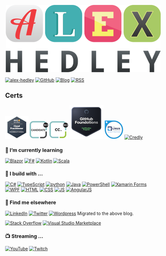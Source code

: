 <p align="center">
  <a href="https://alexhedley.github.io/" target="_blank">
    <img src="https://raw.githubusercontent.com/AlexHedley/AlexHedley/main/images/logo.png" 
        alt="AlexHedley Logo" 
        width="500px" />
  </a>
</p>

[![alex-hedley](https://avatars3.githubusercontent.com/u/79629950?s=50&v=4)](https://github.com/alex-hedley/)
[![GitHub](https://img.shields.io/badge/GitHub-Alex%E2%80%93Hedley-100000?style=for-the-badge&logo=github&logoColor=white)](https://github.com/alex-hedley/)
[![Blog](https://img.shields.io/badge/Blog-FFA500?style=for-the-badge)](https://alexhedley.github.io/blog/)
[![RSS](https://img.shields.io/badge/RSS-FFA500?style=for-the-badge&logo=rss&logoColor=white)](https://alexhedley.github.io/blog/feed)

## Certs

[![AWS Certified Cloud Practitioner](https://raw.githubusercontent.com/alex-hedley/alex-hedley/main/images/badges/aws/AWS-Certified-Cloud-Practitioner_badge.png "AWS Certified Cloud Practitioner")](https://aws.amazon.com/certification/certified-cloud-practitioner/)
[![ISC2 Candidate](https://raw.githubusercontent.com/alex-hedley/alex-hedley/main/images/badges/isc2/isc-candidate.png "ISC2 Candidate")](https://www.isc2.org/Membership)
[![ISC2 CC](https://raw.githubusercontent.com/alex-hedley/alex-hedley/main/images/badges/isc2/isc2-certified-in-cybersecurity-cc.png "ISC2 CC")](https://www.isc2.org/Certifications/CC)
[![GitHub Foundations](https://raw.githubusercontent.com/alex-hedley/alex-hedley/main/images/badges/github/gh-foundations.png "GitHub Foundations")](https://resources.github.com/learn/certifications/)
[![LFC131: Green Software for Practitioners](https://raw.githubusercontent.com/alex-hedley/alex-hedley/main/images/badges/linuxfoundation/lfc131.png "LFC131: Green Software for Practitioners")](https://trainingportal.linuxfoundation.org/courses/green-software-for-practitioners-lfc131)
[![Credly](https://img.shields.io/badge/Credly-FF6B00.svg?style=for-the-badge&logo=credly&logoColor=white)](https://www.credly.com/users/alexhedley/badges)

<!--[![AWS Certified Developer - Associate](images/badges/aws/AWS-Certified-Developer-Associate_badge.png "AWS Certified Developer - Associate")](https://aws.amazon.com/certification/certified-developer-associate/)-->
<!--[![ISC2 CSSLP](images/badges/isc2/isc2-certified-secure-software-lifecycle-professional-csslp.png "ISC2 CSSLP")](https://www.isc2.org/Certifications/CSSLP)-->

### 🌱 I’m currently learning

[![Blazor](https://img.shields.io/badge/blazor-%235C2D91.svg?style=for-the-badge&logo=blazor&logoColor=white)](https://dotnet.microsoft.com/en-us/apps/aspnet/web-apps/blazor)
[![F#](https://img.shields.io/badge/F%23-3498DB?style=for-the-badge&logo=fsharp&logoColor=white)](https://fsharp.org)
[![Kotlin](https://img.shields.io/badge/Kotlin-7F52FF?style=for-the-badge&logo=kotlin&logoColor=white)](https://kotlinlang.org/)
[![Scala](https://img.shields.io/badge/Scala-DC322F?style=for-the-badge&logo=scala&logoColor=white)](https://www.scala-lang.org/)

### 🚧 I build with ...

[![C#](https://img.shields.io/badge/c%23-%23239120.svg?style=for-the-badge&logo=c-sharp&logoColor=white)](https://docs.microsoft.com/dotnet/csharp/)
[![TypeScript](https://img.shields.io/badge/TypeScript-007ACC?style=for-the-badge&logo=typescript&logoColor=white)](https://www.typescriptlang.org/)
[![python](https://img.shields.io/badge/python-3776AB.svg?style=for-the-badge&logo=python&logoColor=white)](https://github.com/python)
[![Java](https://img.shields.io/badge/java-%23ED8B00.svg?style=for-the-badge&logo=OpenJDK&logoColor=white)](https://www.java.com/en/)
[![PowerShell](https://img.shields.io/badge/PowerShell-5391FE.svg?style=for-the-badge&logo=powershell&logoColor=white)](https://docs.microsoft.com/powershell/)
[![Xamarin Forms](https://img.shields.io/badge/Xamarin_Forms-3498DB.svg?style=for-the-badge&logo=xamarin&logoColor=white)](https://github.com/xamarin/Xamarin.Forms)
[![WPF](https://img.shields.io/badge/WPF-0078D6.svg?style=for-the-badge&logo=windows&logoColor=white)](https://github.com/dotnet/wpf)
[![HTML](https://img.shields.io/badge/HTML-E34F26?style=for-the-badge&logo=html5&logoColor=white)](https://developer.mozilla.org/en-US/docs/Learn/Getting_started_with_the_web/HTML_basics)
[![CSS](https://img.shields.io/badge/CSS-1572B6?style=for-the-badge&logo=css3&logoColor=white)](https://developer.mozilla.org/en-US/docs/Web/CSS)
[![JS](https://img.shields.io/badge/JavaScript-323330?style=for-the-badge&logo=javascript&logoColor=F7DF1E)](https://developer.mozilla.org/en-US/docs/Web/JavaScript)
[![AngularJS](https://img.shields.io/badge/AngularJS-E23237.svg?style=for-the-badge&logo=angularjs&logoColor=white)](https://github.com/angular/angular.js)

### 📢 Find me elsewhere

[![LinkedIn](https://img.shields.io/badge/LinkedIn-0077B5?style=for-the-badge&logo=linkedin&logoColor=white)](https://www.linkedin.com/in/alexhedley/)
[![Twitter](https://img.shields.io/badge/Twitter-1DA1F2?style=for-the-badge&logo=twitter&logoColor=white)](https://twitter.com/alexhedley)
[![Wordpress](https://img.shields.io/badge/Wordpress-21759B?style=for-the-badge&logo=wordpress&logoColor=white)](https://alexhedley.wordpress.com/) Migrated to the above blog.

[![Stack Overflow](https://img.shields.io/badge/Stack_Overflow-F58025?style=for-the-badge&logo=stackoverflow&logoColor=white)](https://stackoverflow.com/users/2895831/alex-hedley/)
[![Visual Studio Marketplace](https://img.shields.io/badge/Visual_Studio_Marketplace-5C2D91?style=for-the-badge&logo=visualstudio&logoColor=white)](https://marketplace.visualstudio.com/publishers/AlexHedley)

### 📺 Streaming ...

[![YouTube](https://img.shields.io/badge/YouTube-FF0000?style=for-the-badge&logo=youtube&logoColor=white)](https://www.youtube.com/AlexHedley8/)
[![Twitch](https://img.shields.io/badge/Twitch-9146FF?style=for-the-badge&logo=twitch&logoColor=white)](https://www.twitch.tv/alexhedley8)
